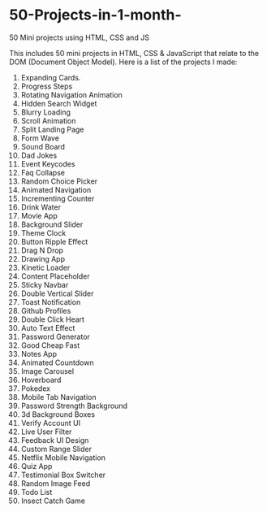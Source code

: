 # 50-Projects-in-1-month-
50 Mini projects using HTML, CSS and JS

This includes 50 mini projects in HTML, CSS & JavaScript that relate to the DOM (Document Object Model). 
Here is a list of the projects I made:

1. Expanding Cards.
2. Progress Steps
3. Rotating Navigation Animation
4. Hidden Search Widget
5. Blurry Loading
6. Scroll Animation
7. Split Landing Page
8. Form Wave
9. Sound Board
10. Dad Jokes
11. Event Keycodes
12. Faq Collapse
13. Random Choice Picker
14. Animated Navigation
15. Incrementing Counter
16. Drink Water
17. Movie App
18. Background Slider
19. Theme Clock
20. Button Ripple Effect
21. Drag N Drop
22. Drawing App
23. Kinetic Loader
24. Content Placeholder
25. Sticky Navbar
26. Double Vertical Slider
27. Toast Notification
28. Github Profiles
29. Double Click Heart
30. Auto Text Effect
31. Password Generator
32. Good Cheap Fast
33. Notes App
34. Animated Countdown
35. Image Carousel
36. Hoverboard
37. Pokedex
38. Mobile Tab Navigation
39. Password Strength Background
40. 3d Background Boxes
41. Verify Account UI
42. Live User Filter
43. Feedback UI Design
44. Custom Range Slider
45. Netflix Mobile Navigation
46. Quiz App
47. Testimonial Box Switcher
48. Random Image Feed
49. Todo List
50. Insect Catch Game
